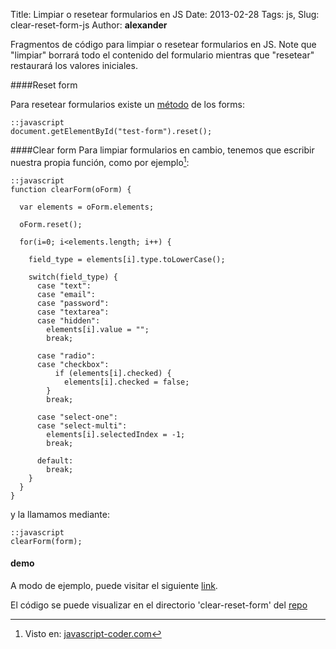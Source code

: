 Title: Limpiar o resetear formularios en JS
Date: 2013-02-28
Tags: js,
Slug: clear-reset-form-js
Author: __alexander__

Fragmentos de código para limpiar o resetear formularios en JS. Note que "limpiar" borrará todo el contenido del formulario mientras que "resetear" restaurará los valores iniciales.

####Reset form

Para resetear formularios existe un [método][reset-form] de los forms:

~~~
::javascript
document.getElementById("test-form").reset();
~~~

####Clear form
Para limpiar formularios en cambio, tenemos que escribir nuestra propia función, como por ejemplo[^1]:

~~~
::javascript
function clearForm(oForm) {

  var elements = oForm.elements;

  oForm.reset();

  for(i=0; i<elements.length; i++) {

    field_type = elements[i].type.toLowerCase();

    switch(field_type) {
      case "text":
      case "email":
      case "password":
      case "textarea":
      case "hidden":
        elements[i].value = "";
        break;

      case "radio":
      case "checkbox":
          if (elements[i].checked) {
            elements[i].checked = false;
        }
        break;

      case "select-one":
      case "select-multi":
        elements[i].selectedIndex = -1;
        break;

      default:
        break;
    }
  }
}
~~~

y la llamamos mediante:

~~~
::javascript
clearForm(form);
~~~

#### demo
A modo de ejemplo, puede visitar el siguiente [link][demo].

El código se puede visualizar en el directorio 'clear-reset-form' del [repo][repo-demo]


[^1]: Visto en: [javascript-coder.com]

[reset-form]: http://www.w3schools.com/jsref/met_form_reset.asp
[javascript-coder.com]: http://www.javascript-coder.com/javascript-form/javascript-reset-form.phtml
[repo-demo]: https://bitbucket.org/__alexander__/alexander-ae-site-static-demos
[demo]: http://labs.alexanderae.com/clear-reset-form/
